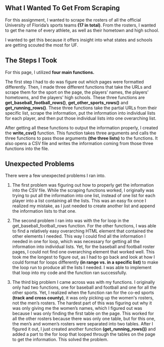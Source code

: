 ## What I Wanted To Get From Scraping 

 

For this assignment, I wanted to scrape the rosters of all the official University of Florida’s sports teams __(17 in total)__. From the rosters, I wanted to get the name of every athlete, as well as their hometown and high school.  

 

I wanted to get this because it offers insight into what states and schools are getting scouted the most for UF.

 

## The Steps I Took 

 

For this page, I utilized **four main functions.**  

The first step I had to do was figure out which pages were formatted differently. Then, I made three different functions that take the URLs and scrape them for the sport on the page, the players’ names, the players’ hometowns, and the players' high schools. These three functions are __get_baseball_football_rows()__, __get_other_sports_rows()__ and __get_running_rows()__. These three functions take the partial URLs from their specific list, scrape the information, put the information into individual lists for each player, and then put those individual lists into one overarching list. 

After getting all these functions to output the information properly, I created the __write_csv()__ function. This function takes three arguments and calls the three functions to pass those arguments __(the three lists)__ to the functions. It also opens a CSV file and writes the information coming from those three functions into the file. 

 

## Unexpected Problems 

 

There were a few unexpected problems I ran into.  

1. The first problem was figuring out how to properly get the information into the CSV file. While the scraping functions worked, I originally was trying to put all the information into one list, instead of one list for each player into a list containing all the lists. This was an easy fix once I realized my mistake, as I just needed to create another list and append the information lists to that one. 

2. The second problem I ran into was with the for loop in the get_baseball_football_rows function. For the other functions, I was able to find a relatively easy overarching HTML element that contained the other elements I needed. This way I could find all the information I needed in one for loop, which was necessary for getting all the information into individual lists. Yet, for the baseball and football roster pages, I could not find one overarching element that worked well. This took me the longest to figure out, as I had to go back and look at how I could format for loops differently __(in range vs. in a specific list)__ to make the loop run to produce all the lists I needed. I was able to implement that loop into my code and the function ran successfully. 

3. The third big problem I came across was with my functions. I originally only had two functions, one for baseball and football and one for all the other sports. Yet, I realized when the function ran for the co-ed sports __(track and cross county)__, it was only picking up the women's rosters, not the men’s rosters. The hardest part of this was figuring out why it was only giving me the women’s names, which I figured out was because I was only finding the first table on the page. This worked for all the other rosters because there was only one table, but for this one, the men’s and women’s rosters were separated into two tables. After I figured it out, I just created another function __(get_running_rows())__ and added a part to the for loop that looped through the tables on the page to get the information. This solved the problem. 

 

 

 

 